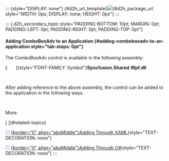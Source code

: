 ::: {style="DISPLAY: none"}
[](ms-xhelp:///?Id=d2h_url_template){#d2h_url_template}![](!package_url!){#d2h_package_url style="WIDTH: 0px; DISPLAY: none; HEIGHT: 0px"}
:::

::: {.d2h_secondary_topic style="PADDING-BOTTOM: 10pt; MARGIN: 0pt; PADDING-LEFT: 0pt; PADDING-RIGHT: 0pt; PADDING-TOP: 0pt"}
#### Adding ComboBoxAdv to an Application {#adding-comboboxadv-to-an-application style="tab-stops: 0pt"}

The ComboBoxAdv control is available in the following assembly:

[·      ]{style="FONT-FAMILY: Symbol"}**Syncfusion.Shared.Wpf.dll**

 

After adding reference to the above assembly, the control can be added to the application in the following ways.

 

More:

[ ]{#related-topics}

[![](button.gif){border="0" align="absMiddle"}Adding Through XAML](ms-xhelp:///?Id=14fd1929-0df0-4d58-a615-2ab8fea1ad11){style="TEXT-DECORATION: none"}

[![](button.gif){border="0" align="absMiddle"}Adding Through C#](ms-xhelp:///?Id=337d8b8c-a754-4772-97f7-e84c532db7ba){style="TEXT-DECORATION: none"}
:::

